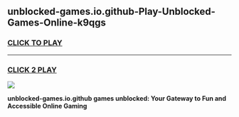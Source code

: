 
## unblocked-games.io.github-Play-Unblocked-Games-Online-k9qgs
<h3>
<a href="https://premium76.site?title=unblocked-games.io.github&ref=25A">CLICK TO PLAY</a></h3>
<hr>

<h3>
<a href="https://premium76.site?title=unblocked-games.io.github&ref=25A">CLICK 2 PLAY</a>
  
</h3>

<a href="https://premium76.site?title=unblocked-games.io.github&ref=25A"><img src="https://clearcache.store/games.png"></a>


**unblocked-games.io.github games unblocked: Your Gateway to Fun and Accessible Online Gaming**
